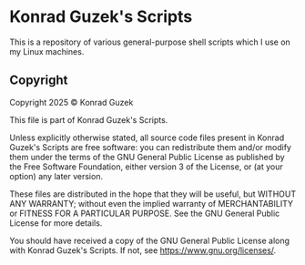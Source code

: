 # Konrad Guzek's Scripts

This is a repository of various general-purpose shell scripts which I use on my Linux machines.

## Copyright

Copyright 2025 © Konrad Guzek

This file is part of Konrad Guzek's Scripts.

Unless explicitly otherwise stated, all source code files present in Konrad Guzek's Scripts are free software: you can redistribute them and/or modify them under the terms of the GNU General Public License as published by the Free Software Foundation, either version 3 of the License, or (at your option) any later version.

These files are distributed in the hope that they will be useful, but WITHOUT ANY WARRANTY; without even the implied warranty of MERCHANTABILITY or FITNESS FOR A PARTICULAR PURPOSE. See the GNU General Public License for more details.

You should have received a copy of the GNU General Public License along with Konrad Guzek's Scripts. If not, see <https://www.gnu.org/licenses/>. 
